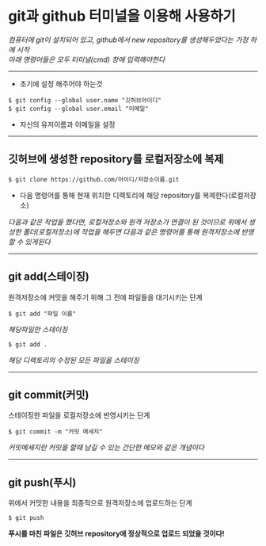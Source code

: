  # git과 github 터미널을 이용해 사용하기

*컴퓨터에 git이 설치되어 있고, github에서 new repository를 생성해두었다는 가정 하에 시작*    
*아래 명령어들은 모두 터미널(cmd) 창에 입력해야한다*
***
* 초기에 설정 해주어야 하는것

```
$ git config --global user.name "깃허브아이디"
$ git config --global user.email "이메일"
```
 * 자신의 유저이름과 이메일을 설정

***
## 깃허브에 생성한 repository를 로컬저장소에 복제
```
$ git clone https://github.com/아이디/저장소이름.git
```
* 다음 명령어를 통해 현재 위치한 디렉토리에 해당 repository를 복제한다(로컬저장소)

*다음과 같은 작업을 했다면, 로컬저장소와 원격 저장소가 연결이 된 것이므로 위에서 생성한 폴더(로컬저장소)에 작업을 해두면 다음과 같은 명령어를 통해 원격저장소에 반영할 수 있게된다*   
***
## git add(스테이징)
원격저장소에 커밋을 해주기 위해 그 전에 파일들을 대기시키는 단계
```
$ git add "파일 이름"
```
*해당파일만 스테이징*
```
$ git add .
```
*해당 디렉토리의 수정된 모든 파일을 스테이징*
***
## git commit(커밋)
스테이징한 파일을 로컬저장소에 반영시키는 단계
```
$ git commit -m "커밋 메세지"
```
*커밋메세지란 커밋을 할때 남길 수 있는 간단한 메모와 같은 개념이다*
***
## git push(푸시)
위에서 커밋한 내용을 최종적으로 원격저장소에 업로드하는 단계
```
$ git push
```  

**푸시를 마친 파일은 깃허브 repository에 정상적으로 업로드 되었을 것이다!**